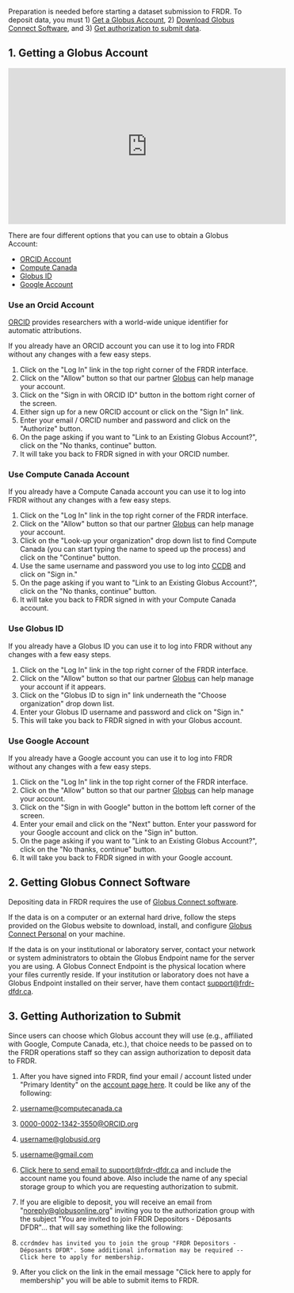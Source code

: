 ﻿Preparation is needed before starting a dataset submission to FRDR. To deposit data, you must 1) [Get a Globus Account](before_depositing.md#1-getting-a-globus-account), 2) [Download Globus Connect Software](before_depositing.md#2-getting-globus-connect-software), and 3) [Get authorization to submit data](before_depositing.md#3-getting-authorization-to-submit).

## 1. Getting a Globus Account

<p style="text-align: center;"><iframe src="https://www.youtube.com/embed/Amj-RpT_y2c?list=PLX9EpizS4A0suoSV2N0nn9parl96xHPkz&index=3" width="560" height="315" frameborder="0" allowfullscreen="allowfullscreen"></iframe></p>

There are four different options that you can use to obtain a Globus Account:

* [ORCID Account](before_depositing.md#use-an-orcid-account)
* [Compute Canada](before_depositing.md#use-compute-canada-account)
* [Globus ID](before_depositing.md#use-globus-id)
* [Google Account](before_depositing.md#use-google-account)

### Use an Orcid Account
[ORCID](https://orcid.org/) provides researchers with a world-wide unique identifier for automatic attributions.

If you already have an ORCID account you can use it to log into FRDR without any changes with a few easy steps.

1. Click on the "Log In" link in the top right corner of the FRDR interface.
2. Click on the "Allow" button so that our partner [Globus](https://www.globus.org/) can help manage your account.
3. Click on the "Sign in with ORCID ID" button in the bottom right corner of the screen.
4. Either sign up for a new ORCID account or click on the "Sign In" link.
5. Enter your email / ORCID number and password and click on the "Authorize" button.
6. On the page asking if you want to "Link to an Existing Globus Account?", click on the "No thanks, continue" button.
7. It will take you back to FRDR signed in with your ORCID number.

### Use Compute Canada Account
If you already have a Compute Canada account you can use it to log into FRDR without any changes with a few easy steps.

1. Click on the "Log In" link in the top right corner of the FRDR interface.
2. Click on the "Allow" button so that our partner [Globus](https://www.globus.org/) can help manage your account.
3. Click on the "Look-up your organization" drop down list to find Compute Canada (you can start typing the name to speed up the process) and click on the "Continue" button.
4. Use the same username and password you use to log into [CCDB](https://ccdb.computecanada.ca/security/login) and click on "Sign in."
5. On the page asking if you want to "Link to an Existing Globus Account?", click on the "No thanks, continue" button.
6. It will take you back to FRDR signed in with your Compute Canada account.

### Use Globus ID
If you already have a Globus ID you can use it to log into FRDR without any changes with a few easy steps.

1. Click on the "Log In" link in the top right corner of the FRDR interface.
2. Click on the "Allow" button so that our partner [Globus](https://www.globus.org/) can help manage your account if it appears.
3. Click on the "Globus ID to sign in" link underneath the "Choose organization" drop down list.
4. Enter your Globus ID username and password and click on "Sign in."
5. This will take you back to FRDR signed in with your Globus account.

### Use Google Account
If you already have a Google account you can use it to log into FRDR without any changes with a few easy steps.

1. Click on the "Log In" link in the top right corner of the FRDR interface.
2. Click on the "Allow" button so that our partner [Globus](https://www.globus.org/) can help manage your account.
3. Click on the "Sign in with Google" button in the bottom left corner of the screen.
4. Enter your email and click on the "Next" button. Enter your password for your Google account and click on the "Sign in" button.
5. On the page asking if you want to "Link to an Existing Globus Account?", click on the "No thanks, continue" button.
6. It will take you back to FRDR signed in with your Google account.

## 2. Getting Globus Connect Software
Depositing data in FRDR requires the use of [Globus Connect software](https://www.globus.org/globus-connect).

If the data is on a computer or an external hard drive, follow the steps provided on the Globus website to download, install, and configure [Globus Connect Personal](https://www.globus.org/globus-connect-personal) on your machine.

If the data is on your institutional or laboratory server, contact your network or system administrators to obtain the Globus Endpoint name for the server you are using. A Globus Connect Endpoint is the physical location where your files currently reside. If your institution or laboratory does not have a Globus Endpoint installed on their server, have them contact [support@frdr-dfdr.ca](mailto:support@frdr-dfdr.ca).


## 3. Getting Authorization to Submit
Since users can choose which Globus account they will use (e.g., affiliated with Google, Compute Canada, etc.), that choice needs to be passed on to the FRDR operations staff so they can assign authorization to deposit data to FRDR.

1. After you have signed into FRDR, find your email / account listed under "Primary Identity" on the [account page here](https://globus.frdr.ca/globus-app/account?locale=en-us). It could be like any of the following:
2. username@computecanada.ca
3. 0000-0002-1342-3550@ORCID.org
4. username@globusid.org
5. username@gmail.com
6. [Click here to send email to support@frdr-dfdr.ca](mailto:support@frdr-dfdr.ca) and include the account name you found above. Also include the name of any special storage group to which you are requesting authorization to submit.
7. If you are eligible to deposit, you will receive an email from "noreply@globusonline.org" inviting you to the authorization group with the subject "You are invited to join FRDR Depositors - Déposants DFDR"... that will say something like the following:
8. ```ccrdmdev has invited you to join the group "FRDR Depositors - Déposants DFDR". Some additional information may be required -- Click here to apply for membership.```

9. After you click on the link in the email message "Click here to apply for membership" you will be able to submit items to FRDR.

